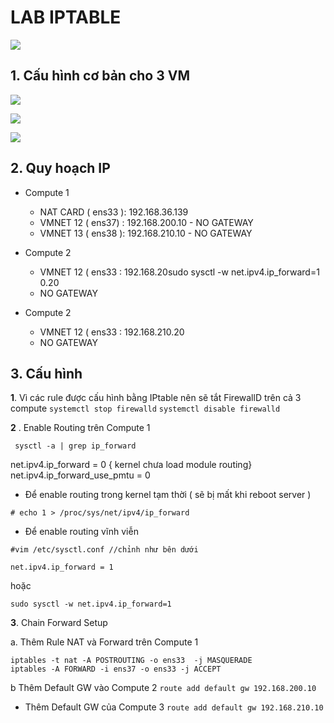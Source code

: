 # LAB IPTABLE

![](https://image.ibb.co/bVs9Oe/iptables.png)


## 1. Cấu hình cơ bản cho 3 VM
![](https://image.ibb.co/hVctGz/compute_1.png)

![](https://image.ibb.co/jQO8Gz/compute_2.png)

![](https://image.ibb.co/c8W9pK/compute_4.png)


## 2. Quy hoạch IP 

- Compute 1 
	- NAT CARD ( ens33 ): 192.168.36.139
	- VMNET 12 ( ens37)  : 192.168.200.10	- NO GATEWAY
	- VMNET 13 ( ens38 ): 192.168.210.10	- NO GATEWAY

- Compute 2
	- VMNET 12 ( ens33  : 192.168.20sudo sysctl -w net.ipv4.ip_forward=1
0.20
	- NO GATEWAY

- Compute 2
	- VMNET 12 ( ens33 : 192.168.210.20
	- NO GATEWAY


## 3. Cấu hình

**1**.  Vì các rule được cấu hình bằng IPtable nên sẽ tắt FirewallD trên cả 3 compute 
`systemctl stop firewalld`
`systemctl disable firewalld`

**2** . Enable Routing trên Compute 1

```
 sysctl -a | grep ip_forward
```

net.ipv4.ip_forward = 0 { kernel chưa load module routing}  
net.ipv4.ip_forward_use_pmtu = 0

+ Để enable routing trong kernel tạm thời ( sẽ bị mất khi reboot server )

```
# echo 1 > /proc/sys/net/ipv4/ip_forward

```
+ Để enable routing vĩnh viễn

```
#vim /etc/sysctl.conf //chỉnh như bên dưới 

net.ipv4.ip_forward = 1
```
hoặc

```
sudo sysctl -w net.ipv4.ip_forward=1
```


**3**. Chain Forward Setup

a. Thêm Rule NAT và Forward trên Compute 1
```
iptables -t nat -A POSTROUTING -o ens33  -j MASQUERADE	
iptables -A FORWARD -i ens37 -o ens33 -j ACCEPT

```





 
 b Thêm Default GW vào Compute 2
 `route add default gw 192.168.200.10` 
- Thêm Default GW của Compute 3
`route add default gw 192.168.210.10`
